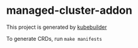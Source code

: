 # managed-cluster-addon
This project is generated by [kubebuilder]()

To generate CRDs, run `make manifests`
